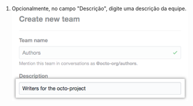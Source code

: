 1. Opcionalmente, no campo "Descrição", digite uma descrição da equipe. ![Campo descrição da equipe](/assets/images/help/teams/org-team-description.png)

